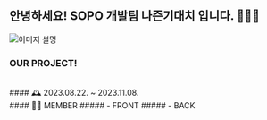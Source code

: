 ## 안녕하세요! SOPO 개발팀 나즌기대치 입니다.  🙋🏻‍♂️
<img src="https://ifh.cc/g/LHmJMc.jpg" alt="이미지 설명">

### OUR PROJECT! 
<br>
#### 🕰️ 2023.08.22. ~ 2023.11.08.
<br>
#### 🧑‍💻 MEMBER
##### - FRONT 
##### - BACK 

